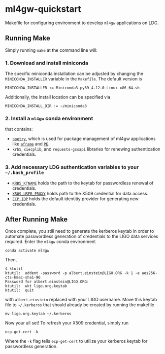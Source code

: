# ml4gw-quickstart
Makefile for configuring environment to develop `ml4gw` applications on LDG.

## Running Make
Simply running `make` at the command line will:

### 1. Download and install miniconda

The specific miniconda installation can be adjusted by changing the `MINICONDA_INSTALLER` variable in the `Makefile`.
The default version is 
```make
MINICONDA_INSTALLER := Miniconda3-py39_4.12.0-Linux-x86_64.sh
```

Additionally, the install location can be specified via
```make
MINICONDA_INSTALL_DIR := ~/miniconda3
```

### 2. Install a `ml4gw` conda environment
that contains:
- [`poetry`](https://python-poetry.org/), which is used for package management of ml4gw applications like [`aframe`](github.com/ml4gw/aframe/) and [`PE`](github.com/ml4gw/PE).
- `krb5`, `ciecplib`, and `requests-gssapi` libraries for renewing authentication credentials.

### 3. Add necessary LDG authentication variables to your `~/.bash_profile`
- [`KRB5_KTNAME`](https://computing.docs.ligo.org/guide/auth/kerberos/?h=krb) holds the path to the keytab for passwordless renewal of credentials.
- [`X509_USER_PROXY`](https://computing.docs.ligo.org/guide/auth/x509/) holds path to the X509 credential for data access.
- [`ECP_IDP`](https://computing.docs.ligo.org/guide/auth/x509/?h=ecp_idp#ligo) holds the default identitiy provider for generating new credentials.

## After Running Make
Once complete, you still need to generate the kerberos keytab in order to automate passwordless generation of credentials to the LIGO data services required. Enter the `ml4gw` conda environment

```console
conda activate ml4gw
```

Then, 

```console
$ ktutil
ktutil:  addent -password -p albert.einstein@LIGO.ORG -k 1 -e aes256-cts-hmac-sha1-96
Password for albert.einstein@LIGO.ORG:
ktutil:  wkt ligo.org.keytab
ktutil:  quit
```
with `albert.einstein` replaced with your LIGO username. Move this keytab file to `~/.kerberos` that should already be created by running the makefile

```console
mv ligo.org.keytab ~/.kerberos
```

Now your all set! To refresh your X509 credential, simply run

```consoloe
ecp-get-cert -k
```

Where the `-k` flag tells `ecp-get-cert` to utilize your kerberos keytab for passwordless generation.









